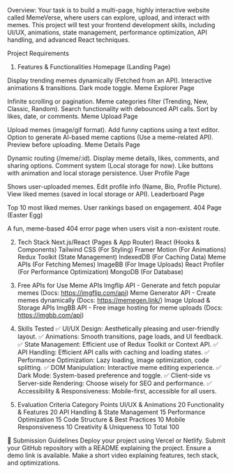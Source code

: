 Overview:
Your task is to build a multi-page, highly interactive website called MemeVerse, where users can explore, upload, and interact with memes. This project will test your frontend development skills, including UI/UX, animations, state management, performance optimization, API handling, and advanced React techniques.

Project Requirements
1. Features & Functionalities
Homepage (Landing Page)


Display trending memes dynamically (Fetched from an API).
Interactive animations & transitions.
Dark mode toggle.
Meme Explorer Page


Infinite scrolling or pagination.
Meme categories filter (Trending, New, Classic, Random).
Search functionality with debounced API calls.
Sort by likes, date, or comments.
Meme Upload Page


Upload memes (image/gif format).
Add funny captions using a text editor.
Option to generate AI-based meme captions (Use a meme-related API).
Preview before uploading.
Meme Details Page


Dynamic routing (/meme/:id).
Display meme details, likes, comments, and sharing options.
Comment system (Local storage for now).
Like buttons with animation and local storage persistence.
User Profile Page


Shows user-uploaded memes.
Edit profile info (Name, Bio, Profile Picture).
View liked memes (saved in local storage or API).
Leaderboard Page


Top 10 most liked memes.
User rankings based on engagement.
404 Page (Easter Egg)


A fun, meme-based 404 error page when users visit a non-existent route.

2. Tech Stack
Next.js/React (Pages & App Router)
React (Hooks & Components)
Tailwind CSS (For Styling)
Framer Motion (For Animations)
Redux Toolkit (State Management)
IndexedDB (For Caching Data)
Meme APIs (For Fetching Memes)
ImageBB (For Image Uploads)
React Profiler (For Performance Optimization)
MongoDB (For Database)

3. Free APIs for Use
Meme APIs
Imgflip API - Generate and fetch popular memes (Docs: https://imgflip.com/api)
Meme Generator API - Create memes dynamically (Docs: https://memegen.link/)
Image Upload & Storage APIs
ImgBB API - Free image hosting for meme uploads (Docs: https://imgbb.com/api)

4. Skills Tested
✅ UI/UX Design: Aesthetically pleasing and user-friendly layout.
 ✅ Animations: Smooth transitions, page loads, and UI feedback.
 ✅ State Management: Efficient use of Redux Toolkit or Context API.
 ✅ API Handling: Efficient API calls with caching and loading states.
 ✅ Performance Optimization: Lazy loading, image optimization, code splitting.
 ✅ DOM Manipulation: Interactive meme editing experience.
 ✅ Dark Mode: System-based preference and toggle.
 ✅ Client-side vs Server-side Rendering: Choose wisely for SEO and performance.
 ✅ Accessibility & Responsiveness: Mobile-first, accessible for all users.

5. Evaluation Criteria
Category
Points
UI/UX & Animations
20
Functionality & Features
20
API Handling & State Management
15
Performance Optimization
15
Code Structure & Best Practices
10
Mobile Responsiveness
10
Creativity & Uniqueness
10
Total
100


📌 Submission Guidelines
Deploy your project using Vercel or Netlify.
Submit your GitHub repository with a README explaining the project.
Ensure a demo link is available.
Make a short video explaining features, tech stack, and optimizations.

